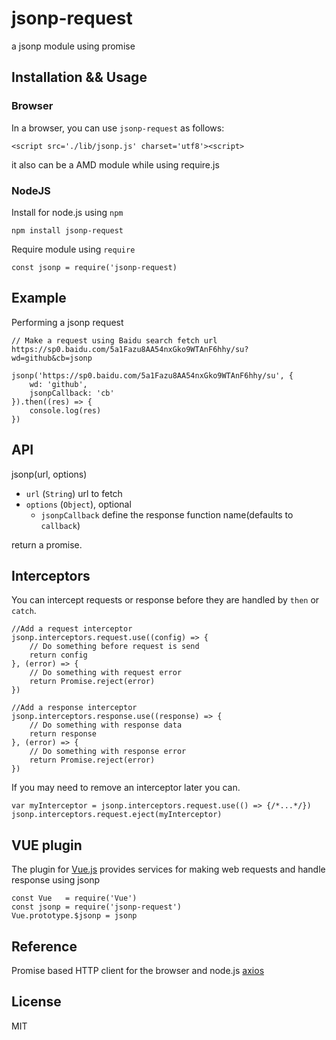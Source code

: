 # jsonp-request
a jsonp module using promise

## Installation && Usage
### Browser
In a browser, you can use `jsonp-request` as follows:

    <script src='./lib/jsonp.js' charset='utf8'><script>

it also can be a AMD module while using require.js

### NodeJS

Install for node.js using `npm`

    npm install jsonp-request

Require module using `require`

    const jsonp = require('jsonp-request)


## Example 
Performing a jsonp request

    // Make a request using Baidu search fetch url https://sp0.baidu.com/5a1Fazu8AA54nxGko9WTAnF6hhy/su?wd=github&cb=jsonp

    jsonp('https://sp0.baidu.com/5a1Fazu8AA54nxGko9WTAnF6hhy/su', {
        wd: 'github',
        jsonpCallback: 'cb'
    }).then((res) => {
        console.log(res)
    })

## API
jsonp(url, options)

* `url` (`String`) url to fetch
* `options` (`Object`), optional
    + `jsonpCallback` define the response function name(defaults to `callback`)

return a promise.

## Interceptors
You can intercept requests or response before they are handled by `then` or `catch`.
        
    //Add a request interceptor
    jsonp.interceptors.request.use((config) => {
        // Do something before request is send
        return config
    }, (error) => {
        // Do something with request error
        return Promise.reject(error)
    })

    //Add a response interceptor
    jsonp.interceptors.response.use((response) => {
        // Do something with response data
        return response
    }, (error) => {
        // Do something with response error
        return Promise.reject(error)
    })

If you may need to remove an interceptor later you can.

    var myInterceptor = jsonp.interceptors.request.use(() => {/*...*/})
    jsonp.interceptors.request.eject(myInterceptor)

## VUE plugin
The plugin for [Vue.js](https://vuejs.org/) provides services for making web requests and handle response using jsonp

    const Vue   = require('Vue')
    const jsonp = require('jsonp-request')
    Vue.prototype.$jsonp = jsonp

## Reference 
Promise based HTTP client for the browser and node.js [axios](https://github.com/axios/axios)

## License
MIT

